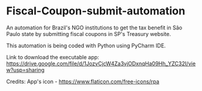 # Fiscal-Coupon-submit-automation

An automation for Brazil's NGO institutions to get the tax benefit in São Paulo state by submitting fiscal coupons in SP's Treasury website.

This automation is being coded with Python using PyCharm IDE.

Link to download the executable app:
https://drive.google.com/file/d/1JozvCjcW4Za3vjODxnqHa09Hh_YZC32I/view?usp=sharing

Credits:
App's icon - https://www.flaticon.com/free-icons/rpa
